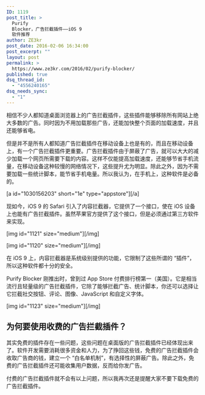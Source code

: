```yaml
---
ID: 1119
post_title: >
  Purify
  Blocker，广告拦截插件——iOS 9
  软件推荐
author: ZE3kr
post_date: 2016-02-06 16:34:00
post_excerpt: ""
layout: post
permalink: >
  https://www.ze3kr.com/2016/02/purify-blocker/
published: true
dsq_thread_id:
  - "4556240165"
dsq_needs_sync:
  - "1"
---
```

相信不少人都知道桌面浏览器上的广告拦截插件，这些插件能够移除所有网站上绝大多数的广告。同时因为不用加载那些广告，还能加快整个页面的加载速度，并且还能够省电。

但是并不是所有人都知道广告拦截插件在移动设备上也是有的，而且在移动设备上，有一个广告拦截插件更重要。广告拦截插件由于屏蔽了广告，就可以大大的减少加载一个网页所需要下载的内容。这样不仅能提高加载速度，还能够节省手机流量，在移动设备这种较慢的网络情况下，这些提升尤为明显。除此之外，因为不需要加载一些统计脚本，能节省手机电量。所以我认为，在手机上，这种软件是必备的。

[a id="1030156203" short="1e" type="appstore"][/a]

现如今，iOS 9 的 Safari 引入了内容拦截器，它提供了一个接口，使在 iOS 设备上也能有广告拦截插件。虽然苹果官方提供了这个接口，但是必须通过第三方软件来实现。

<!--more-->

[img id="1121" size="medium"][/img]

[img id="1120" size="medium"][/img]

在 iOS 9 上，内容拦截器是系统级别提供的功能，它限制了这些所谓的 “插件”，所以这种软件都十分的安全。

Purify Blocker 刚推出时，曾到过 App Store 付费排行榜第一（美国）。它是相当流行且轻量级的广告拦截插件，它除了能够拦截广告、统计脚本，你还可以选择让它拦截社交按钮、评论、图像、JavaScript 和自定义字体。

[img id="1123" size="medium"][/img]

## 为何要使用收费的广告拦截插件？

其实免费的插件存在一些问题，这些问题在桌面版的广告拦截插件已经体现出来了。软件开发需要消耗很多资金和人力，为了挣回这些钱，免费的广告拦截插件会收取广告商的钱，建立一个 “白名单机制”，有选择性的屏蔽广告。除此之外，免费的广告拦截插件还可能收集用户数据，反而给你发广告。

付费的广告拦截插件就不会有以上问题，所以我再次还是提醒大家不要下载免费的广告拦截插件。